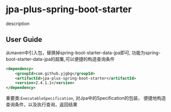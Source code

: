 # jpa-plus-spring-boot-starter
description
## User Guide
从maven中引入包，替换掉spring-boot-starter-data-jpa即可,
功能为spring-boot-starter-data-jpa的超集,可以便捷的构造查询条件
```xml
<dependency>
    <groupId>com.github.yjgbg</groupId>
    <artifactId>jpa-plus-spring-boot-starter</artifactId>
    <version>2.4.1.1</version>
</dependency>
```

重要类:```ExecutableSpecification```, 对Jpa中的Specification的包装，
便捷地构造查询条件，以及执行查询，返回结果
